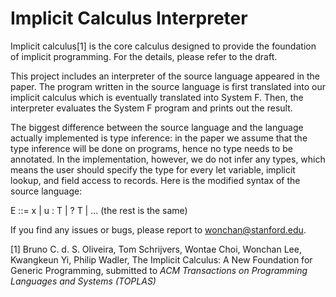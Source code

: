 # Implicit Calculus Interpreter

Implicit calculus[1] is the core calculus designed to provide the
foundation of implicit programming. For the details, please refer to
the draft.

This project includes an interpreter of the source language appeared
in the paper. The program written in the source language is first
translated into our implicit calculus which is eventually translated
into System F. Then, the interpreter evaluates the System F program
and prints out the result.

The biggest difference between the source language and the language
actually implemented is type inference: in the paper we assume that
the type inference will be done on programs, hence no type needs to be
annotated. In the implementation, however, we do not infer any types,
which means the user should specify the type for every let variable,
implicit lookup, and field access to records. Here is the modified
syntax of the source language:

E ::= x | u : T | ? T | ... (the rest is the same)

If you find any issues or bugs, please report to wonchan@stanford.edu.


[1] Bruno C. d. S. Oliveira, Tom Schrijvers, Wontae Choi, Wonchan Lee,
Kwangkeun Yi, Philip Wadler, The Implicit Calculus: A New Foundation
for Generic Programming, submitted to <i>ACM Transactions on
Programming Languages and Systems (TOPLAS)</i>





